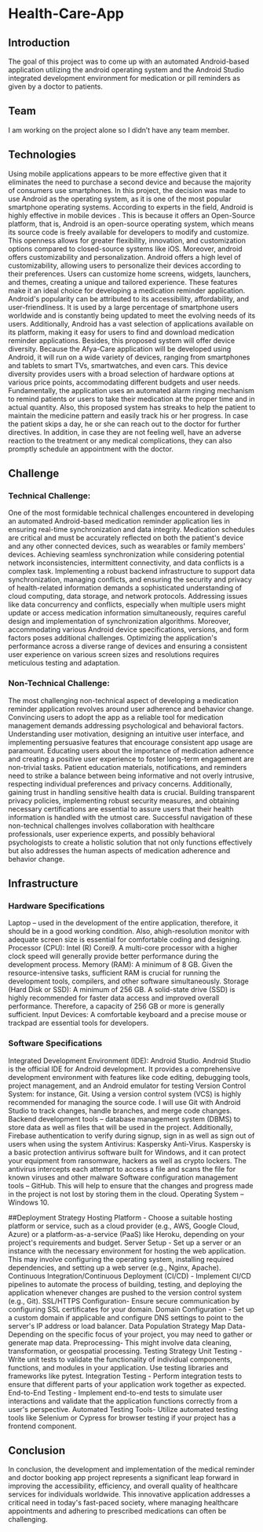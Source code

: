 # Health-Care-App

## Introduction
The goal of this project was to come up with an automated Android-based application utilizing the android operating system and the Android Studio integrated development environment for medication or pill reminders as given by a doctor to patients.

## Team
I am working on the project alone so I didn’t have any team member.

## Technologies
Using mobile applications appears to be more effective given that it eliminates the need to purchase a second device and because the majority of consumers use smartphones. In this project, the decision was made to use Android as the operating system, as it is one of the most popular smartphone operating systems. According to experts in the field, Android is highly effective in mobile devices . This is because it offers an Open-Source platform, that is, Android is an open-source operating system, which means its source code is freely available for developers to modify and customize. This openness allows for greater flexibility, innovation, and customization options compared to closed-source systems like iOS. Moreover, android offers customizability and personalization. Android offers a high level of customizability, allowing users to personalize their devices according to their preferences. Users can customize home screens, widgets, launchers, and themes, creating a unique and tailored experience. These features make it an ideal choice for developing a medication reminder application.
Android's popularity can be attributed to its accessibility, affordability, and user-friendliness. It is used by a large percentage of smartphone users worldwide and is constantly being updated to meet the evolving needs of its users. Additionally, Android has a vast selection of applications available on its platform, making it easy for users to find and download medication reminder applications. Besides, this proposed system will offer device diversity. Because the Afya-Care application will be developed using Android, it will run on a wide variety of devices, ranging from smartphones and tablets to smart TVs, smartwatches, and even cars. This device diversity provides users with a broad selection of hardware options at various price points, accommodating different budgets and user needs. Fundamentally, the application uses an automated alarm ringing mechanism to remind patients or users to take their medication at the proper time and in actual quantity. Also, this proposed system has streaks to help the patient to maintain the medicine pattern and easily track his or her progress. In case the patient skips a day, he or she can reach out to the doctor for further directives. In addition, in case they are not feeling well, have an adverse reaction to the treatment or any medical complications, they can also promptly schedule an appointment with the doctor.

## Challenge
### Technical Challenge:
One of the most formidable technical challenges encountered in developing an automated Android-based medication reminder application lies in ensuring real-time synchronization and data integrity. Medication schedules are critical and must be accurately reflected on both the patient's device and any other connected devices, such as wearables or family members' devices. Achieving seamless synchronization while considering potential network inconsistencies, intermittent connectivity, and data conflicts is a complex task.
Implementing a robust backend infrastructure to support data synchronization, managing conflicts, and ensuring the security and privacy of health-related information demands a sophisticated understanding of cloud computing, data storage, and network protocols. Addressing issues like data concurrency and conflicts, especially when multiple users might update or access medication information simultaneously, requires careful design and implementation of synchronization algorithms.
Moreover, accommodating various Android device specifications, versions, and form factors poses additional challenges. Optimizing the application's performance across a diverse range of devices and ensuring a consistent user experience on various screen sizes and resolutions requires meticulous testing and adaptation.

### Non-Technical Challenge:
The most challenging non-technical aspect of developing a medication reminder application revolves around user adherence and behavior change. Convincing users to adopt the app as a reliable tool for medication management demands addressing psychological and behavioral factors.
Understanding user motivation, designing an intuitive user interface, and implementing persuasive features that encourage consistent app usage are paramount. Educating users about the importance of medication adherence and creating a positive user experience to foster long-term engagement are non-trivial tasks. Patient education materials, notifications, and reminders need to strike a balance between being informative and not overly intrusive, respecting individual preferences and privacy concerns.
Additionally, gaining trust in handling sensitive health data is crucial. Building transparent privacy policies, implementing robust security measures, and obtaining necessary certifications are essential to assure users that their health information is handled with the utmost care.
Successful navigation of these non-technical challenges involves collaboration with healthcare professionals, user experience experts, and possibly behavioral psychologists to create a holistic solution that not only functions effectively but also addresses the human aspects of medication adherence and behavior change.

## Infrastructure
### Hardware Specifications
Laptop – used in the development of the entire application, therefore, it should be in a good working condition. Also, ahigh-resolution monitor with adequate screen size is essential for comfortable coding and designing.
Processor (CPU): Intel (R) Corei9. A multi-core processor with a higher clock speed will generally provide better performance during the development process.
Memory (RAM): A minimum of 8 GB. Given the resource-intensive tasks, sufficient RAM is crucial for running the development tools, compilers, and other software simultaneously.
Storage (Hard Disk or SSD): A minimum of 256 GB. A solid-state drive (SSD) is highly recommended for faster data access and improved overall performance. Therefore, a capacity of 256 GB or more is generally sufficient.
Input Devices: A comfortable keyboard and a precise mouse or trackpad are essential tools for developers.

### Software Specifications
Integrated Development Environment (IDE): Android Studio. Android Studio is the official IDE for Android development. It provides a comprehensive development environment with features like code editing, debugging tools, project management, and an Android emulator for testing
Version Control System: for instance, Git. Using a version control system (VCS) is highly recommended for managing the source code. I will use Git with Android Studio to track changes, handle branches, and merge code changes.
Backend development tools – database management system (DBMS) to store data as well as files that will be used in the project. Additionally, Firebase authentication to verify during signup, sign in as well as sign out of users when using the system
Antivirus: Kaspersky Anti-Virus. Kaspersky is a basic protection antivirus software built for Windows, and it can protect your equipment from ransomware, hackers as well as crypto lockers. The antivirus intercepts each attempt to access a file and scans the file for known viruses and other malware
Software configuration management tools – GitHub. This will help to ensure that the changes and progress made in the project is not lost by storing them in the cloud.
Operating System – Windows 10.

##Deployment Strategy
Hosting Platform - Choose a suitable hosting platform or service, such as a cloud provider (e.g., AWS, Google Cloud, Azure) or a platform-as-a-service (PaaS) like Heroku, depending on your project's requirements and budget.
Server Setup - Set up a server or an instance with the necessary environment for hosting the web application. This may involve configuring the operating system, installing required dependencies, and setting up a web server (e.g., Nginx, Apache).
Continuous Integration/Continuous Deployment (CI/CD) - Implement CI/CD pipelines to automate the process of building, testing, and deploying the application whenever changes are pushed to the version control system (e.g., Git).
SSL/HTTPS Configuration- Ensure secure communication by configuring SSL certificates for your domain.
Domain Configuration - Set up a custom domain if applicable and configure DNS settings to point to the server's IP address or load balancer.
Data Population Strategy
Map Data- Depending on the specific focus of your project, you may need to gather or generate map data.
Preprocessing- This might involve data cleaning, transformation, or geospatial processing.
Testing Strategy
Unit Testing - Write unit tests to validate the functionality of individual components, functions, and modules in your application. Use testing libraries and frameworks like pytest.
Integration Testing - Perform integration tests to ensure that different parts of your application work together as expected.
End-to-End Testing - Implement end-to-end tests to simulate user interactions and validate that the application functions correctly from a user's perspective.
Automated Testing Tools- Utilize automated testing tools like Selenium or Cypress for browser testing if your project has a frontend component.
## Conclusion
In conclusion, the development and implementation of the medical reminder and doctor booking app project represents a significant leap forward in improving the accessibility, efficiency, and overall quality of healthcare services for individuals worldwide. This innovative application addresses a critical need in today's fast-paced society, where managing healthcare appointments and adhering to prescribed medications can often be challenging.









